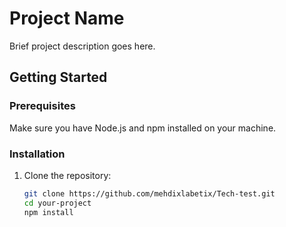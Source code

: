 # Project Name

Brief project description goes here.

## Getting Started

### Prerequisites

Make sure you have Node.js and npm installed on your machine.

### Installation

1. Clone the repository:

   ```bash
   git clone https://github.com/mehdixlabetix/Tech-test.git
   cd your-project
   npm install
